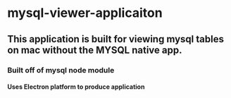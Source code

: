 # mysql-viewer-applicaiton
## This application is built for viewing mysql tables on mac without the MYSQL native app.
### Built off of mysql node module
#### Uses Electron platform to produce application
